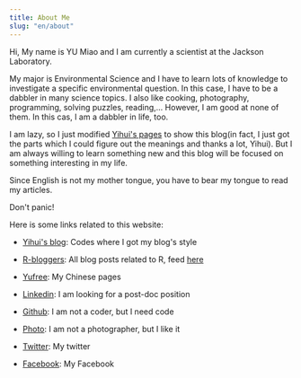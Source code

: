 ```yaml
---
title: About Me
slug: "en/about"
---
```


Hi, My name is YU Miao and I am currently a scientist at the Jackson Laboratory.

My major is Environmental Science and I have to learn lots of knowledge to investigate a specific environmental question. In this case, I have to be a dabbler in many science topics. I also like cooking, photography, programming, solving puzzles, reading,... However, I am good at none of them. In this cas, I am a dabbler in life, too.

I am lazy, so I just modified [Yihui's pages](http://yihui.name) to show this blog(in fact, I just got the parts which I could figure out the meanings and thanks a lot, Yihui). But I am always willing to learn something new and this blog will be focused on something interesting in my life.

Since English is not my mother tongue, you have to bear my tongue to read my articles.

Don't panic!

Here is some links related to this website:

-   [Yihui's blog](http://yihui.name): Codes where I got my blog's style

-   [R-bloggers](https://www.r-bloggers.com): All blog posts related to R, feed [here](http://feeds.feedburner.com/RBloggers)

-   [Yufree](http://yufree.cn/cn): My Chinese pages

-   [Linkedin](http://cn.linkedin.com/pub/yufree): I am looking for a post-doc position

-   [Github](https://github.com/yufree): I am not a coder, but I need code

-   [Photo](http://yufree.lofter.com/): I am not a photographer, but I like it

-   [Twitter](https://twitter.com/yu_free): My twitter

-   [Facebook](https://www.facebook.com/yufreecas): My Facebook
